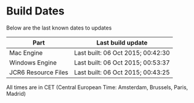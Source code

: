 # Build Dates

Below are the last known dates to updates

Part | Last build update
-----|-----
Mac Engine | Last built: 06 Oct 2015; 00:42:30
Windows Engine | Last built: 06 Oct 2015; 00:53:37
JCR6 Resource Files | Last built: 06 Oct 2015; 00:43:25
All times are in CET (Central European Time: Amsterdam, Brussels, Paris, Madrid)



